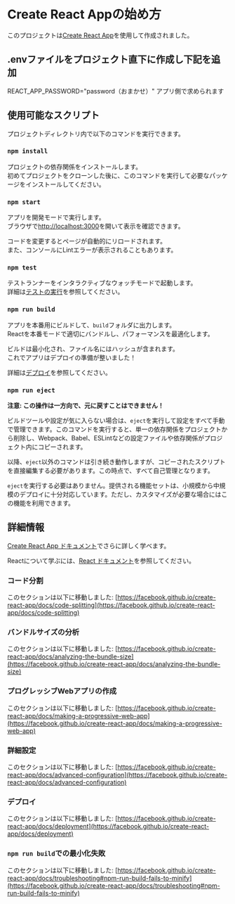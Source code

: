 # Create React Appの始め方

このプロジェクトは[Create React App](https://github.com/facebook/create-react-app)を使用して作成されました。

## .envファイルをプロジェクト直下に作成し下記を追加
REACT_APP_PASSWORD="password（おまかせ）"
アプリ側で求められます

## 使用可能なスクリプト

プロジェクトディレクトリ内で以下のコマンドを実行できます。

### `npm install`

プロジェクトの依存関係をインストールします。  
初めてプロジェクトをクローンした後に、このコマンドを実行して必要なパッケージをインストールしてください。

### `npm start`

アプリを開発モードで実行します。  
ブラウザで[http://localhost:3000](http://localhost:3000)を開いて表示を確認できます。

コードを変更するとページが自動的にリロードされます。  
また、コンソールにLintエラーが表示されることもあります。

### `npm test`

テストランナーをインタラクティブなウォッチモードで起動します。  
詳細は[テストの実行](https://facebook.github.io/create-react-app/docs/running-tests)を参照してください。

### `npm run build`

アプリを本番用にビルドして、`build`フォルダに出力します。  
Reactを本番モードで適切にバンドルし、パフォーマンスを最適化します。

ビルドは最小化され、ファイル名にはハッシュが含まれます。  
これでアプリはデプロイの準備が整いました！

詳細は[デプロイ](https://facebook.github.io/create-react-app/docs/deployment)を参照してください。

### `npm run eject`

**注意: この操作は一方向で、元に戻すことはできません！**

ビルドツールや設定が気に入らない場合は、`eject`を実行して設定をすべて手動で管理できます。このコマンドを実行すると、単一の依存関係をプロジェクトから削除し、Webpack、Babel、ESLintなどの設定ファイルや依存関係がプロジェクト内にコピーされます。

以降、`eject`以外のコマンドは引き続き動作しますが、コピーされたスクリプトを直接編集する必要があります。この時点で、すべて自己管理となります。

`eject`を実行する必要はありません。提供される機能セットは、小規模から中規模のデプロイに十分対応しています。ただし、カスタマイズが必要な場合にはこの機能を利用できます。

## 詳細情報

[Create React App ドキュメント](https://facebook.github.io/create-react-app/docs/getting-started)でさらに詳しく学べます。

Reactについて学ぶには、[React ドキュメント](https://reactjs.org/)を参照してください。

### コード分割

このセクションは以下に移動しました: [https://facebook.github.io/create-react-app/docs/code-splitting](https://facebook.github.io/create-react-app/docs/code-splitting)

### バンドルサイズの分析

このセクションは以下に移動しました: [https://facebook.github.io/create-react-app/docs/analyzing-the-bundle-size](https://facebook.github.io/create-react-app/docs/analyzing-the-bundle-size)

### プログレッシブWebアプリの作成

このセクションは以下に移動しました: [https://facebook.github.io/create-react-app/docs/making-a-progressive-web-app](https://facebook.github.io/create-react-app/docs/making-a-progressive-web-app)

### 詳細設定

このセクションは以下に移動しました: [https://facebook.github.io/create-react-app/docs/advanced-configuration](https://facebook.github.io/create-react-app/docs/advanced-configuration)

### デプロイ

このセクションは以下に移動しました: [https://facebook.github.io/create-react-app/docs/deployment](https://facebook.github.io/create-react-app/docs/deployment)

### `npm run build`での最小化失敗

このセクションは以下に移動しました: [https://facebook.github.io/create-react-app/docs/troubleshooting#npm-run-build-fails-to-minify](https://facebook.github.io/create-react-app/docs/troubleshooting#npm-run-build-fails-to-minify)